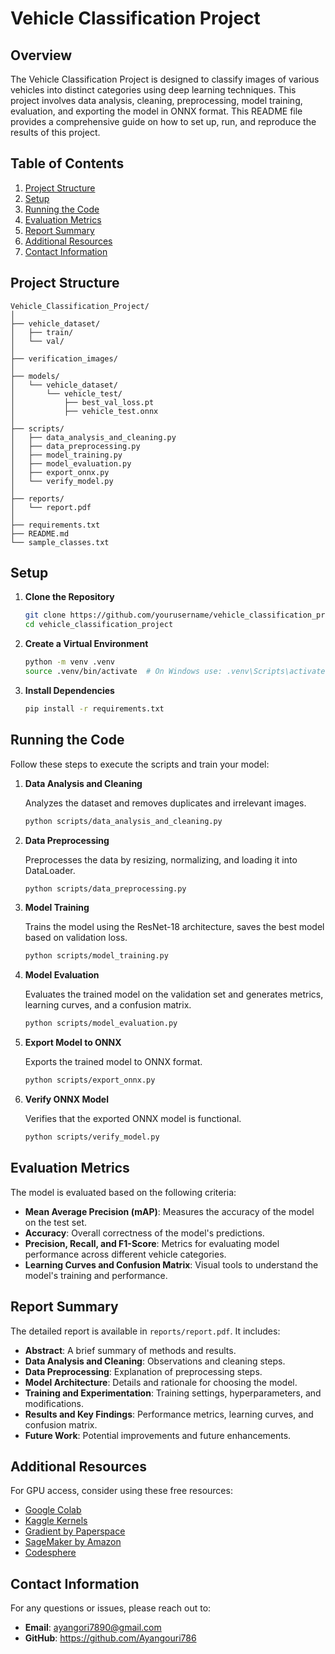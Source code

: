 # Vehicle Classification Project

## Overview

The Vehicle Classification Project is designed to classify images of various vehicles into distinct categories using deep learning techniques. This project involves data analysis, cleaning, preprocessing, model training, evaluation, and exporting the model in ONNX format. This README file provides a comprehensive guide on how to set up, run, and reproduce the results of this project.

## Table of Contents

1. [Project Structure](#project-structure)
2. [Setup](#setup)
3. [Running the Code](#running-the-code)
4. [Evaluation Metrics](#evaluation-metrics)
5. [Report Summary](#report-summary)
6. [Additional Resources](#additional-resources)
7. [Contact Information](#contact-information)

## Project Structure

```
Vehicle_Classification_Project/
│
├── vehicle_dataset/
│   ├── train/
│   └── val/
│
├── verification_images/
│
├── models/
│   └── vehicle_dataset/
│       └── vehicle_test/
│           ├── best_val_loss.pt
│           ├── vehicle_test.onnx
│
├── scripts/
│   ├── data_analysis_and_cleaning.py
│   ├── data_preprocessing.py
│   ├── model_training.py
│   ├── model_evaluation.py
│   ├── export_onnx.py
│   └── verify_model.py
│
├── reports/
│   └── report.pdf
│
├── requirements.txt
├── README.md
└── sample_classes.txt
```

## Setup

1. **Clone the Repository**

   ```bash
   git clone https://github.com/yourusername/vehicle_classification_project.git
   cd vehicle_classification_project
   ```

2. **Create a Virtual Environment**

   ```bash
   python -m venv .venv
   source .venv/bin/activate  # On Windows use: .venv\Scripts\activate
   ```

3. **Install Dependencies**

   ```bash
   pip install -r requirements.txt
   ```

## Running the Code

Follow these steps to execute the scripts and train your model:

1. **Data Analysis and Cleaning**

   Analyzes the dataset and removes duplicates and irrelevant images.

   ```bash
   python scripts/data_analysis_and_cleaning.py
   ```

2. **Data Preprocessing**

   Preprocesses the data by resizing, normalizing, and loading it into DataLoader.

   ```bash
   python scripts/data_preprocessing.py
   ```

3. **Model Training**

   Trains the model using the ResNet-18 architecture, saves the best model based on validation loss.

   ```bash
   python scripts/model_training.py
   ```

4. **Model Evaluation**

   Evaluates the trained model on the validation set and generates metrics, learning curves, and a confusion matrix.

   ```bash
   python scripts/model_evaluation.py
   ```

5. **Export Model to ONNX**

   Exports the trained model to ONNX format.

   ```bash
   python scripts/export_onnx.py
   ```

6. **Verify ONNX Model**

   Verifies that the exported ONNX model is functional.

   ```bash
   python scripts/verify_model.py
   ```

## Evaluation Metrics

The model is evaluated based on the following criteria:

- **Mean Average Precision (mAP)**: Measures the accuracy of the model on the test set.
- **Accuracy**: Overall correctness of the model's predictions.
- **Precision, Recall, and F1-Score**: Metrics for evaluating model performance across different vehicle categories.
- **Learning Curves and Confusion Matrix**: Visual tools to understand the model's training and performance.

## Report Summary

The detailed report is available in `reports/report.pdf`. It includes:

- **Abstract**: A brief summary of methods and results.
- **Data Analysis and Cleaning**: Observations and cleaning steps.
- **Data Preprocessing**: Explanation of preprocessing steps.
- **Model Architecture**: Details and rationale for choosing the model.
- **Training and Experimentation**: Training settings, hyperparameters, and modifications.
- **Results and Key Findings**: Performance metrics, learning curves, and confusion matrix.
- **Future Work**: Potential improvements and future enhancements.

## Additional Resources

For GPU access, consider using these free resources:

- [Google Colab](https://colab.research.google.com/)
- [Kaggle Kernels](https://www.kaggle.com/kernels)
- [Gradient by Paperspace](https://www.paperspace.com/gradient)
- [SageMaker by Amazon](https://aws.amazon.com/sagemaker/)
- [Codesphere](https://codesphere.com/)

## Contact Information

For any questions or issues, please reach out to:

- **Email**: ayangori7890@gmail.com
- **GitHub**: https://github.com/Ayangouri786
